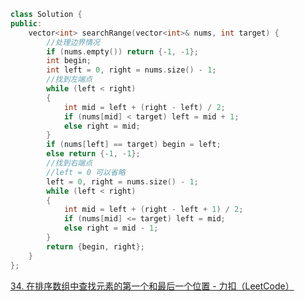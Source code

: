 ```cpp
class Solution {
public:
    vector<int> searchRange(vector<int>& nums, int target) {
        //处理边界情况
        if (nums.empty()) return {-1, -1};
        int begin;
        int left = 0, right = nums.size() - 1;
        //找到左端点
        while (left < right)
        {
            int mid = left + (right - left) / 2;
            if (nums[mid] < target) left = mid + 1;
            else right = mid;
        }
        if (nums[left] == target) begin = left;
        else return {-1, -1};
        //找到右端点
        //left = 0 可以省略
        left = 0, right = nums.size() - 1;
        while (left < right)
        {
            int mid = left + (right - left + 1) / 2;
            if (nums[mid] <= target) left = mid;
            else right = mid - 1;
        }
        return {begin, right};
    }
};
```

[34. 在排序数组中查找元素的第一个和最后一个位置 - 力扣（LeetCode）](https://leetcode.cn/problems/find-first-and-last-position-of-element-in-sorted-array/)